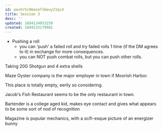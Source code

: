 ```yaml
---
id: pexhr5c06axef16euy21qi4
title: Session 3
desc: ''
updated: 1694134953259
created: 1694133179981
---
```


- Pushing a roll
  - you can 'push' a failed roll and try failed rolls 1 time (if the DM agrees to it) in exchange for more consequences.
  - you can NOT push combat rolls, but you can push other rolls.

Taking 20G Shotgun and 4 extra shells

Maze Oyster company is the major employer in town if Moorish Harbor.

This place is totally empty, eerily so considering.

Jacob's Fish Restaurant seems to be the only restaurant in town.

Bartender is a college aged kid, makes eye contact and gives what appears to be some sort of nod of recognition

Magazine is popular mechanics, with a scifi-esque picture of an energizer bunny
